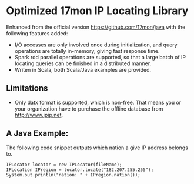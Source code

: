 
# Optimized 17mon IP Locating Library


Enhanced from the official version <https://github.com/17mon/java> with the following features added:

* I/O accesses are only involved once during initialization, and query operations are totally in-memory, giving fast response time.
* Spark rdd parallel operations are supported, so that a large batch of IP locating queries can be finished in a distributed manner.
* Writen in Scala, both Scala/Java examples are provided.

## Limitations

* Only datx format is supported, which is non-free. That means you or your organization have to purchase the offline database from <http://www.ipip.net>.

## A Java Example:

The following code snippet outputs which nation a give IP address belongs to.

```
IPLocator locator = new IPLocator(fileName);
IPLocation IPregion = locator.locate("182.207.255.255");
System.out.println("nation: " + IPregion.nation());
```



